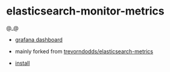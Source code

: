 # elasticsearch-monitor-metrics
@_@

- [grafana dashboard](https://grafana.net/dashboards/878)

- mainly forked from [trevorndodds/elasticsearch-metrics](https://github.com/trevorndodds/elasticsearch-metrics)

- [install](https://www.jianshu.com/p/df19477efa88)
